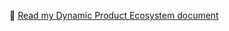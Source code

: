 📄 [Read my Dynamic Product Ecosystem document](https://github.com/USERNAME/Dynamic-Product-Ecosystem/blob/main/DynamicProductEcosystem.pdf)
